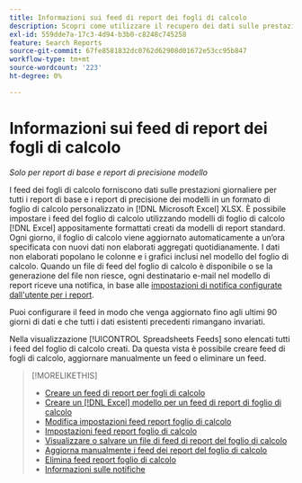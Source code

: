 ```yaml
---
title: Informazioni sui feed di report dei fogli di calcolo
description: Scopri come utilizzare il recupero dei dati sulle prestazioni giornaliere in un formato di foglio di calcolo personalizzato.
exl-id: 559dde7a-17c3-4d94-b3b0-c8248c745258
feature: Search Reports
source-git-commit: 67fe8581832dc0762d62908d01672e53cc95b847
workflow-type: tm+mt
source-wordcount: '223'
ht-degree: 0%

---
```


# Informazioni sui feed di report dei fogli di calcolo

*Solo per report di base e report di precisione modello*

I feed dei fogli di calcolo forniscono dati sulle prestazioni giornaliere per tutti i report di base e i report di precisione dei modelli in un formato di foglio di calcolo personalizzato in [!DNL Microsoft Excel] XLSX. È possibile impostare i feed del foglio di calcolo utilizzando modelli di foglio di calcolo [!DNL Excel] appositamente formattati creati da modelli di report standard. Ogni giorno, il foglio di calcolo viene aggiornato automaticamente a un’ora specificata con nuovi dati non elaborati aggregati quotidianamente. I dati non elaborati popolano le colonne e i grafici inclusi nel modello del foglio di calcolo. Quando un file di feed del foglio di calcolo è disponibile o se la generazione del file non riesce, ogni destinatario e-mail nel modello di report riceve una notifica, in base alle [impostazioni di notifica configurate dall&#39;utente per i report](/help/search-social-commerce/notifications/notification-about.md).

Puoi configurare il feed in modo che venga aggiornato fino agli ultimi 90 giorni di dati e che tutti i dati esistenti precedenti rimangano invariati.

Nella visualizzazione [!UICONTROL Spreadsheets Feeds] sono elencati tutti i feed del foglio di calcolo creati. Da questa vista è possibile creare feed di fogli di calcolo, aggiornare manualmente un feed o eliminare un feed.

>[!MORELIKETHIS]
>
>* [Creare un feed di report per fogli di calcolo](spreadsheet-feed-create.md)
>* [Creare un  [!DNL Excel] modello per un feed di report di foglio di calcolo](spreadsheet-feed-create-excel-template.md)
>* [Modifica impostazioni feed report foglio di calcolo](spreadsheet-feed-edit.md)
>* [Impostazioni feed report foglio di calcolo](spreadsheet-feed-settings.md)
>* [Visualizzare o salvare un file di feed di report del foglio di calcolo](spreadsheet-feed-view-or-save.md)
>* [Aggiorna manualmente i feed dei report del foglio di calcolo](spreadsheet-feed-refresh.md)
>* [Elimina feed report foglio di calcolo](spreadsheet-feed-delete.md)
>* [Informazioni sulle notifiche](/help/search-social-commerce/notifications/notification-about.md)
